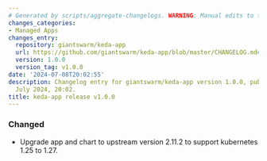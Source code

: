```yaml
---
# Generated by scripts/aggregate-changelogs. WARNING: Manual edits to this files will be overwritten.
changes_categories:
- Managed Apps
changes_entry:
  repository: giantswarm/keda-app
  url: https://github.com/giantswarm/keda-app/blob/master/CHANGELOG.md#100---2024-07-08
  version: 1.0.0
  version_tag: v1.0.0
date: '2024-07-08T20:02:55'
description: Changelog entry for giantswarm/keda-app version 1.0.0, published on 08
  July 2024, 20:02.
title: keda-app release v1.0.0
---
```


### Changed
- Upgrade app and chart to upstream version 2.11.2 to support kubernetes 1.25 to 1.27.
